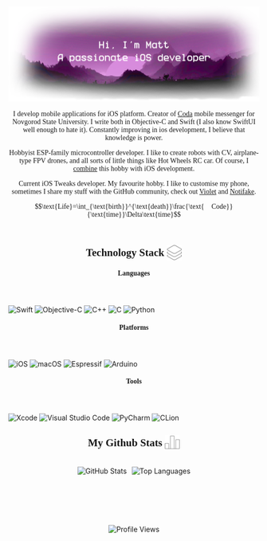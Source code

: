 <a href="https://matoidev.github.io/repo/">
    <img src="Assets/Header.png">
</a>

<header  style="font-family: Ubuntu">

I develop mobile applications for iOS platform. Creator of [Coda](https://github.com/MatoiDev/Coda) mobile messenger for Novgorod State University. I write both in Objective-C and Swift (I also know SwiftUI well enough to hate it). Constantly improving in ios development, I believe that knowledge is power.

Hobbyist ESP-family microcontroller developer. I like to create robots with CV, airplane-type FPV drones, and all sorts of little things like Hot Wheels RC car. Of course, I [combine](https://github.com/MatoiDev/Keira) this hobby with iOS development.

Current iOS Tweaks developer. My favourite hobby. I like to customise my phone, sometimes I share my stuff with the GitHub community, check out [Violet](https://github.com/MatoiDev/Violet) and [Notifake](https://github.com/MatoiDev/Notifake).

$$\text{Life}=\int_{\text{birth}}^{\text{death}}\frac{\text{ Code}}{\text{time}}\Delta\text{time}$$

</header>

<h2 align="center" style="font-weight: bold; font-family: Ubuntu">
    Technology Stack
    <img src="Assets/stack.svg" width="30" style="vertical-align: middle; margin-top: -6px;">
</h2>

####  <header style="font-weight: bold; font-family: Ubuntu"> Languages <header/>
![Swift](https://img.shields.io/badge/swift-F54A2A?style=for-the-badge&logo=swift&logoColor=white)
![Objective-C](https://img.shields.io/badge/OBJECTIVE--C-%233A95E3.svg?style=for-the-badge&logo=apple&logoColor=white)
![C++](https://img.shields.io/badge/c++-%2300599C.svg?style=for-the-badge&logo=c%2B%2B&logoColor=white)
![C](https://img.shields.io/badge/c-%2300599C.svg?style=for-the-badge&logo=c&logoColor=white)
![Python](https://img.shields.io/badge/python-3670A0?style=for-the-badge&logo=python&logoColor=ffdd54)

#### <header style="font-weight: bold; font-family: Ubuntu"> Platforms <header/>
![iOS](https://img.shields.io/badge/iOS-000000?style=for-the-badge&logo=ios&logoColor=white)
![macOS](https://img.shields.io/badge/mac%20os-000000?style=for-the-badge&logo=macos&logoColor=F0F0F0)
![Espressif](https://img.shields.io/badge/espressif-E7352C.svg?style=for-the-badge&logo=espressif&logoColor=white)
![Arduino](https://img.shields.io/badge/-Arduino-00979D?style=for-the-badge&logo=Arduino&logoColor=white)

####  <header style="font-weight: bold; font-family: Ubuntu"> Tools <header/>
![Xcode](https://img.shields.io/badge/Xcode-007ACC?style=for-the-badge&logo=Xcode&logoColor=white)
![Visual Studio Code](https://img.shields.io/badge/Visual%20Studio%20Code-0078d7.svg?style=for-the-badge&logo=visual-studio-code&logoColor=white)
![PyCharm](https://img.shields.io/badge/pycharm-143?style=for-the-badge&logo=pycharm&logoColor=black&color=black&labelColor=green)
![CLion](https://img.shields.io/badge/CLion-black?style=for-the-badge&logo=clion&logoColor=white)

<h2 align="center" style="font-weight: bold; font-family: Ubuntu">
    My Github Stats
    <img src="Assets/statistics.svg" width="30" style="vertical-align: middle; margin-top: -6px;">
</h2>

<br/>

<div style="display: flex; flex-wrap: nowrap; justify-content: center; gap: 10px; overflow: auto;">
    <img src="https://github-readme-stats.vercel.app/api?username=MatoiDev&theme=midnight-purple&show_icons=true" alt="GitHub Stats" style="max-height: 150px; min-height: 100px">
    <img src="https://github-readme-stats.vercel.app/api/top-langs/?username=MatoiDev&layout=compact&langs_count=10&hide_title=true&theme=midnight-purple#gh-dark-mode-only" alt="Top Languages" style="max-height: 150px; min-height: 100px">
</div>

<br/>

<div style="text-align:center;">
    <img src="https://count.getloli.com/get/@MatoiDev?theme=asoul" alt="Profile Views"/>
</div>
